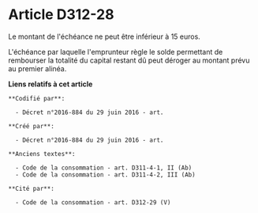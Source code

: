# Article D312-28

Le montant de l'échéance ne peut être inférieur à 15 euros.

L'échéance par laquelle l'emprunteur règle le solde permettant de rembourser la totalité du capital restant dû peut déroger
au montant prévu au premier alinéa.

**Liens relatifs à cet article**

	**Codifié par**:

	  - Décret n°2016-884 du 29 juin 2016 - art.

	**Créé par**:

	  - Décret n°2016-884 du 29 juin 2016 - art.

	**Anciens textes**:

	  - Code de la consommation - art. D311-4-1, II (Ab)
	  - Code de la consommation - art. D311-4-2, III (Ab)

	**Cité par**:

	  - Code de la consommation - art. D312-29 (V)
